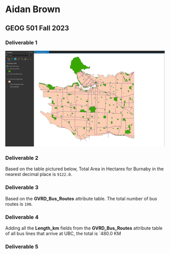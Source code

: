 
# Aidan Brown
## GEOG 501 Fall 2023


### Deliverable 1

![Pasted image 20230906100128.png](../../attachments/Pasted%20image%2020230906100128.png)

### Deliverable 2

Based on the table pictured below, Total Area in Hectares for Burnaby in the nearest decimal place is `9122.0`.

### Deliverable 3

Based on the **GVRD_Bus_Routes** attribute table. The total number of bus routes is `190`.

### Deliverable 4

Adding all the **Length_km** fields from the **GVRD_Bus_Routes** attribute table of all bus lines that arrive at UBC, the total is `480.0 KM

### Deliverable 5




